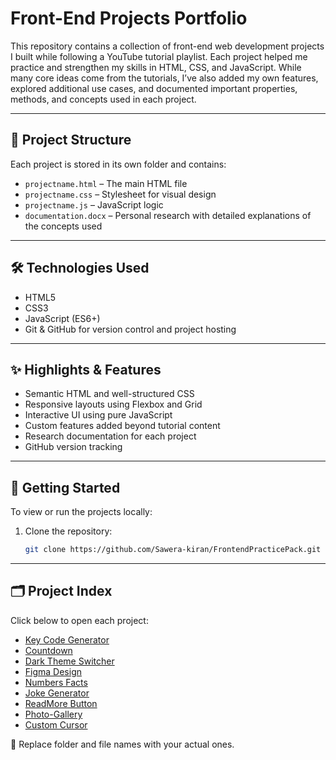 # Front-End Projects Portfolio

This repository contains a collection of front-end web development projects I built while following a YouTube tutorial playlist. Each project helped me practice and strengthen my skills in HTML, CSS, and JavaScript. While many core ideas come from the tutorials, I’ve also added my own features, explored additional use cases, and documented important properties, methods, and concepts used in each project.

---

## 📁 Project Structure

Each project is stored in its own folder and contains:

- `projectname.html` – The main HTML file
- `projectname.css` – Stylesheet for visual design
- `projectname.js` – JavaScript logic
- `documentation.docx` – Personal research with detailed explanations of the concepts used

---

## 🛠 Technologies Used

- HTML5  
- CSS3  
- JavaScript (ES6+)  
- Git & GitHub for version control and project hosting

---

## ✨ Highlights & Features

- Semantic HTML and well-structured CSS
- Responsive layouts using Flexbox and Grid
- Interactive UI using pure JavaScript
- Custom features added beyond tutorial content
- Research documentation for each project
- GitHub version tracking

---

## 🚀 Getting Started

To view or run the projects locally:

1. Clone the repository:
   ```bash
   git clone https://github.com/Sawera-kiran/FrontendPracticePack.git


---



## 🗂 Project Index

Click below to open each project:

- [Key Code Generator](./KeycodeGenerator/)
- [Countdown](./Countdown/)
- [Dark Theme Switcher](./Dark-Theme-Switcher/)
- [Figma Design](./Figma-Design/)
- [Numbers Facts](./Numbers-Facts/)
- [Joke Generator](./Joke-Generator/)
- [ReadMore Button](./ReadMore-Button/)
- [Photo-Gallery](./Photo-Gallery/)
- [Custom Cursor](./Custom-Cursor/)



📌 Replace folder and file names with your actual ones.
